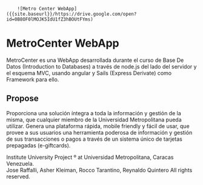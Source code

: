 		![Metro Center WebApp]({{site.baseurl}}/https://drive.google.com/open?id=0B8OF0lMOJK5IdU1fZ3hBOUtFYms)

# MetroCenter WebApp

MetroCenter es una WebApp desarrollada durante el curso de Base De Datos (Introduction to Databases) a través de node.js del lado del servidor y el esquema MVC, usando angular y Sails (Express Derivate) como Framework para ello. 

## Propose

Proporciona una solución íntegra a toda la información y gestión de la misma, que cualquier miembro de la Universidad Metropolitana pueda utilizar. Genera una plataforma rápida, mobile friendly y fácil de usar, que provee a sus usuarios una herramienta poderosa de información y gestión de sus transacciones o pagos a través de un sistema único de tarjetas prepagadas (e-giftcards). 

Institute University Project º at Universidad Metropolitana, Caracas Venezuela.                  
Jose Raffalli, Asher Kleiman, Rocco Tarantino, Reynaldo Quintero All rights reserved.




